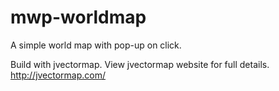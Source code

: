 # mwp-worldmap
A simple world map with pop-up on click.

Build with jvectormap. View jvectormap website for full details. http://jvectormap.com/
